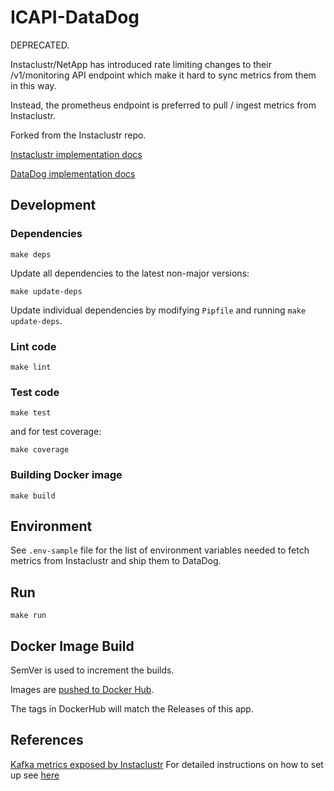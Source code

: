 # ICAPI-DataDog

DEPRECATED.

Instaclustr/NetApp has introduced rate limiting changes to their /v1/monitoring
API endpoint which make it hard to sync metrics from them in this way.

Instead, the prometheus endpoint is preferred to pull / ingest metrics from Instaclustr.

Forked from the Instaclustr repo.

[Instaclustr implementation docs](./instaclustr/README.md)

[DataDog implementation docs](./localdatadog/README.md)

## Development

### Dependencies

    make deps

Update all dependencies to the latest non-major versions:

    make update-deps

Update individual dependencies by modifying `Pipfile` and running `make update-deps`.

### Lint code

    make lint

### Test code

    make test

and for test coverage:

    make coverage

### Building Docker image

    make build

## Environment

See `.env-sample` file for the list of environment variables needed to fetch metrics 
from Instaclustr and ship them to DataDog.

## Run

    make run

## Docker Image Build

SemVer is used to increment the builds.

Images are [pushed to Docker Hub](https://hub.docker.com/r/tedk42/ic2datadog).

The tags in DockerHub will match the Releases of this app.

## References

[Kafka metrics exposed by Instaclustr](https://www.instaclustr.com/support/api-integrations/api-reference/monitoring-api/kafka-metrics-exposed-in-the-monitoring-api/)
For detailed instructions on how to set up see [here](https://support.instaclustr.com/hc/en-us/articles/215566468)
